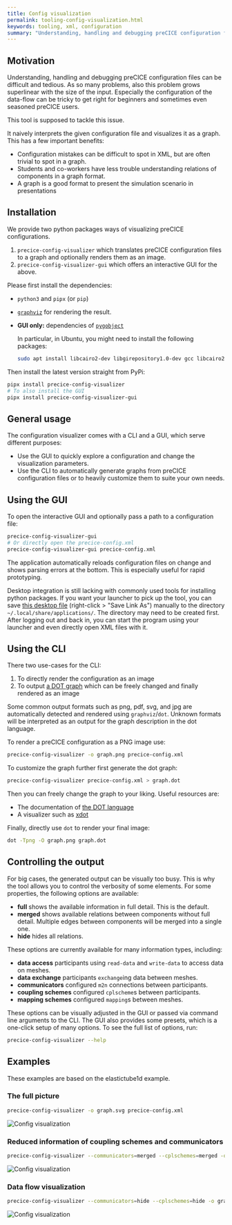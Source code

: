 ```yaml
---
title: Config visualization
permalink: tooling-config-visualization.html
keywords: tooling, xml, configuration
summary: "Understanding, handling and debugging preCICE configuration files can be difficult and tedious. This tool simplifies this process by visualizing the configuration as a dot graph."
---
```


## Motivation

Understanding, handling and debugging preCICE configuration files can be difficult and tedious.
As so many problems, also this problem grows superlinear with the size of the input.
Especially the configuration of the data-flow can be tricky to get right for beginners and sometimes even seasoned preCICE users.

This tool is supposed to tackle this issue.

It naively interprets the given configuration file and visualizes it as a graph.
This has a few important benefits:

* Configuration mistakes can be difficult to spot in XML, but are often trivial to spot in a graph.
* Students and co-workers have less trouble understanding relations of components in a graph format.
* A graph is a good format to present the simulation scenario in presentations

## Installation

We provide two python packages ways of visualizing preCICE configurations.

1. `precice-config-visualizer` which translates preCICE configuration files to a graph and optionally renders them as an image.
2. `precice-config-visualizer-gui` which offers an interactive GUI for the above.

Please first install the dependencies:

* `python3` and `pipx` (or `pip`)
* [`graphviz`](https://graphviz.org/download/) for rendering the result.
* **GUI only:** dependencies of [`pygobject`](https://gnome.pages.gitlab.gnome.org/pygobject/getting_started.html)
  
  In particular, in Ubuntu, you might need to install the following packages:

  ```bash
  sudo apt install libcairo2-dev libgirepository1.0-dev gcc libcairo2-dev pkg-config python3-dev gir1.2-gtk-4.0
  ```

Then install the latest version straight from PyPi:

```bash
pipx install precice-config-visualizer
# To also install the GUI
pipx install precice-config-visualizer-gui
```

## General usage

The configuration visualizer comes with a CLI and a GUI, which serve different purposes:

* Use the GUI to quickly explore a configuration and change the visualization parameters.
* Use the CLI to automatically generate graphs from preCICE configuration files or to heavily customize them to suite your own needs.

## Using the GUI

To open the interactive GUI and optionally pass a path to a configuration file:

```bash
precice-config-visualizer-gui
# Or directly open the precice-config.xml
precice-config-visualizer-gui precice-config.xml 
```

The application automatically reloads configuration files on change and shows parsing errors at the bottom. This is especially useful for rapid prototyping.

Desktop integration is still lacking with commonly used tools for installing python packages.
If you want your launcher to pick up the tool, you can save [this desktop file](https://gist.githubusercontent.com/fsimonis/a08c3771abf808b0534d658bcb563f90/raw/e091d78c24b04d0fc903b8de4909528628d22b7b/org.precice.configvisualizer.desktop) (right-click > "Save Link As") manually to the directory `~/.local/share/applications/`. The directory may need to be created first.
After logging out and back in, you can start the program using your launcher and even directly open XML files with it.

## Using the CLI

There two use-cases for the CLI:

1. To directly render the configuration as an image
2. To output [a DOT graph](https://graphviz.org/doc/info/lang.html) which can be freely changed and finally rendered as an image

Some common output formats such as png, pdf, svg, and jpg are automatically detected and rendered using `graphviz`/`dot`.
Unknown formats will be interpreted as an output for the graph description in the dot language.

To render a preCICE configuration as a PNG image use:

```bash
precice-config-visualizer -o graph.png precice-config.xml
```

To customize the graph further first generate the dot graph:

```bash
precice-config-visualizer precice-config.xml > graph.dot
```

Then you can freely change the graph to your liking.
Useful resources are:

* The documentation of [the DOT language](https://graphviz.org/doc/info/lang.html)
* A visualizer such as [xdot](https://pypi.org/project/xdot/)

Finally, directly use `dot` to render your final image:

```bash
dot -Tpng -O graph.png graph.dot
```

## Controlling the output

For big cases, the generated output can be visually too busy.
This is why the tool allows you to control the verbosity of some elements.
For some properties, the following options are available:

* **full** shows the available information in full detail. This is the default.
* **merged** shows available relations between components without full detail. Multiple edges between components will be merged into a single one.
* **hide** hides all relations.

These options are currently available for many information types, including:

* **data access** participants using `read-data` and `write-data` to access data on meshes.
* **data exchange** participants `exchange`ing data between meshes.
* **communicators** configured `m2n` connections between participants.
* **coupling schemes** configured `cplscheme`s between participants.
* **mapping schemes** configured `mapping`s between meshes.

These options can be visually adjusted in the GUI or passed via command line arguments to the CLI.
The GUI also provides some presets, which is a one-click setup of many options.
To see the full list of options, run:

```bash
precice-config-visualizer --help
```

## Examples

These examples are based on the elastictube1d example.

### The full picture

```bash
precice-config-visualizer -o graph.svg precice-config.xml
```

![Config visualization](images/docs/tooling/elastictube1d-full.svg)

### Reduced information of coupling schemes and communicators

```bash
precice-config-visualizer --communicators=merged --cplschemes=merged -o graph.svg precice-config.xml
```

![Config visualization](images/docs/tooling/elastictube1d-cpl-com-merged.svg)

### Data flow visualization

```bash
precice-config-visualizer --communicators=hide --cplschemes=hide -o graph.svg precice-config.xml
```

![Config visualization](images/docs/tooling/elastictube1d-data-flow.svg)
